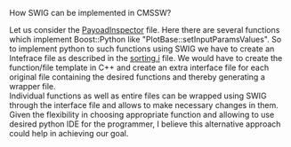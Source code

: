 How SWIG can be implemented in CMSSW?  

Let us consider the [PayoadInspector](https://github.com/cms-sw/cmssw/blob/ba6e8604a35283e39e89bc031766843d0afc3240/CondCore/Utilities/src/PayloadInspector.cc) file. Here there are several functions which implement Boost::Python like "PlotBase::setInputParamsValues". So to implement python to such functions using SWIG we have to create an Intefrace file as described in the [sorting.i](https://github.com/KushMehta1511/CERN-GSoC-Boost-Python/blob/main/sorting.i) file. We would have to create the function/file template in C++ and create an extra interface file for each original file containing the desired functions and thereby generating a wrapper file.   
Individual functions as well as entire files can be wrapped using SWIG through the interface file and allows to make necessary changes in them. Given the flexibility in choosing appropriate function and allowing to use desired python IDE for the programmer, I believe this alternative approach could help in achieving our goal.
